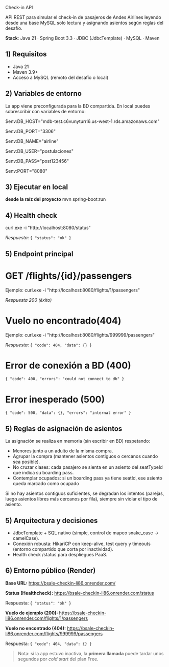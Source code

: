 Check-in API 

API REST para simular el check‑in de pasajeros de Andes Airlines leyendo desde una base MySQL solo lectura y asignando asientos según reglas del desafío.

**Stack**: Java 21 · Spring Boot 3.3 · JDBC (JdbcTemplate) · MySQL · Maven

## 1) Requisitos 
- Java 21
- Maven 3.9+
- Acceso a MySQL (remoto del desafío o local)

## 2) Variables de entorno
La app viene preconfigurada para la BD compartida. En local puedes sobrescribir con variables de entorno:

$env:DB_HOST="mdb-test.c6vunyturrl6.us-west-1.rds.amazonaws.com"

$env:DB_PORT="3306"

$env:DB_NAME="airline"

$env:DB_USER="postulaciones"

$env:DB_PASS="post123456"

$env:PORT="8080"

## 3) Ejecutar en local 
**desde la raíz del proyecto**
mvn spring-boot:run

## 4) Health check
curl.exe -i "http://localhost:8080/status"

*Respuesta*: `{ "status": "ok" }`

## 5) Endpoint principal
# GET /flights/{id}/passengers
Ejemplo: curl.exe -i "http://localhost:8080/flights/1/passengers"

*Respuesta 200 (éxito)*

# Vuelo no encontrado(404)
Ejemplo: curl.exe -i "http://localhost:8080/flights/999999/passengers"

*Respuesta*: `{ "code": 404, "data": {} }`

# Error de conexión a BD (400)
`{ "code": 400, "errors": "could not connect to db" }`

# Error inesperado (500)
`{ "code": 500, "data": {}, "errors": "internal error" }`

## 5) Reglas de asignación de asientos
La asignación se realiza en memoria (sin escribir en BD) respetando:
- Menores junto a un adulto de la misma compra.
- Agrupar la compra (mantener asientos contiguos o cercanos cuando sea posible).
- No cruzar clases: cada pasajero se sienta en un asiento del seatTypeId que indica su boarding pass.
- Contemplar ocupados: si un boarding pass ya tiene seatId, ese asiento queda marcado como ocupado

Si no hay asientos contiguos suficientes, se degradan los intentos (parejas, luego asientos libres más cercanos por fila), siempre sin violar el tipo de asiento.

## 5) Arquitectura y decisiones
- JdbcTemplate + SQL nativo (simple, control de mapeo snake_case → camelCase).
- Conexión robusta: HikariCP con keep-alive, test query y timeouts (entorno compartido que corta por inactividad).
- Health check /status para despliegues PaaS.

## 6) Entorno público (Render)

**Base URL:** https://bsale-checkin-li86.onrender.com/ 

**Status (Healthcheck):** https://bsale-checkin-li86.onrender.com/status

  Respuesta: `{ "status": "ok" }`

**Vuelo de ejemplo (200):** https://bsale-checkin-li86.onrender.com/flights/1/passengers 

**Vuelo no encontrado (404):** https://bsale-checkin-li86.onrender.com/flights/999999/passengers
  
  Respuesta: `{ "code": 404, "data": {} }`

> Nota: si la app estuvo inactiva, la **primera llamada** puede tardar unos segundos por *cold start* del plan Free.
